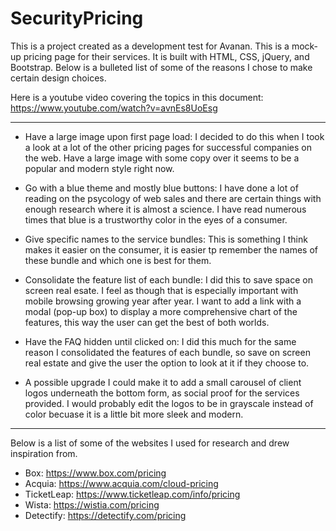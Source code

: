 # SecurityPricing

This is a project created as a development test for Avanan. This is a mock-up pricing page for their services. It is built with HTML, CSS, jQuery, and Bootstrap. Below is a bulleted list of some of the reasons I chose to make certain design choices.

Here is a youtube video covering the topics in this document: https://www.youtube.com/watch?v=avnEs8UoEsg

--- 

- Have a large image upon first page load: I decided to do this when I took a look at a lot of the other pricing pages for successful companies on the web. Have a large image with some copy over it seems to be a popular and modern style right now.

- Go with a blue theme and mostly blue buttons: I have done a lot of reading on the psycology of web sales and there are certain things with enough research where it is almost a science. I have read numerous times that blue is a trustworthy color in the eyes of a consumer.

- Give specific names to the service bundles: This is something I think makes it easier on the consumer, it is easier tp remember the names of these bundle and which one is best for them.

- Consolidate the feature list of each bundle: I did this to save space on screen real esate. I feel as though that is especially important with mobile browsing growing year after year. I want to add a link with a modal (pop-up box) to display a more comprehensive chart of the features, this way the user can get the best of both worlds.

- Have the FAQ hidden until clicked on: I did this much for the same reason I consolidated the features of each bundle, so save on screen real estate and give the user the option to look at it if they choose to.

- A possible upgrade I could make it to add a small carousel of client logos underneath the bottom form, as social proof for the services provided. I would probably edit the logos to be in grayscale instead of color becuase it is a little bit more sleek and modern.

--- 

Below is a list of some of the websites I used for research and drew inspiration from.

- Box: https://www.box.com/pricing
- Acquia: https://www.acquia.com/cloud-pricing
- TicketLeap: https://www.ticketleap.com/info/pricing
- Wista: https://wistia.com/pricing
- Detectify: https://detectify.com/pricing
